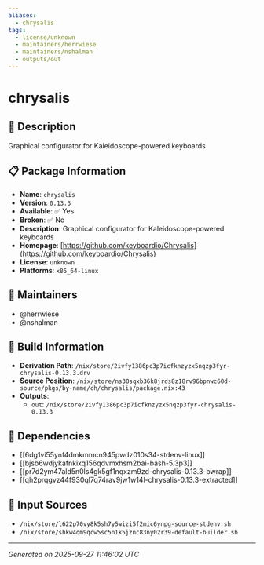 ```yaml
---
aliases:
  - chrysalis
tags:
  - license/unknown
  - maintainers/herrwiese
  - maintainers/nshalman
  - outputs/out
---
```


# chrysalis

## 📝 Description

Graphical configurator for Kaleidoscope-powered keyboards

## 📋 Package Information

- **Name**: `chrysalis`
- **Version**: `0.13.3`
- **Available**: ✅ Yes
- **Broken**: ✅ No
- **Description**: Graphical configurator for Kaleidoscope-powered keyboards
- **Homepage**: [https://github.com/keyboardio/Chrysalis](https://github.com/keyboardio/Chrysalis)
- **License**: `unknown`
- **Platforms**: `x86_64-linux`
## 👥 Maintainers

- @herrwiese
- @nshalman


## 🔧 Build Information

- **Derivation Path**: `/nix/store/2ivfy1386pc3p7icfknzyzx5nqzp3fyr-chrysalis-0.13.3.drv`
- **Source Position**: `/nix/store/ns30sqxb36k8jrds8z18rv96bpnwc60d-source/pkgs/by-name/ch/chrysalis/package.nix:43`
- **Outputs**:
  - `out`:  `/nix/store/2ivfy1386pc3p7icfknzyzx5nqzp3fyr-chrysalis-0.13.3`

## 🔗 Dependencies

- [[6dg1vi55ynf4dmkmmcn945pwdz010s34-stdenv-linux]]
- [[bjsb6wdjykafnkixq156qdvmxhsm2bai-bash-5.3p3]]
- [[pr7d2ym47ald5n0ls4gk5gf1nqxzm9zd-chrysalis-0.13.3-bwrap]]
- [[qh2prqgvz44f930ql7q74rav9jw1w14l-chrysalis-0.13.3-extracted]]

## 📁 Input Sources

- `/nix/store/l622p70vy8k5sh7y5wizi5f2mic6ynpg-source-stdenv.sh`
- `/nix/store/shkw4qm9qcw5sc5n1k5jznc83ny02r39-default-builder.sh`

---
*Generated on 2025-09-27 11:46:02 UTC*
